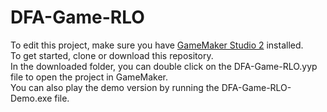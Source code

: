 # DFA-Game-RLO
To edit this project, make sure you have [GameMaker Studio 2](https://www.yoyogames.com/get) installed. </br>
To get started, clone or download this repository. </br>
In the downloaded folder, you can double click on the DFA-Game-RLO.yyp file to open the project in GameMaker. </br>
You can also play the demo version by running the DFA-Game-RLO-Demo.exe file.

